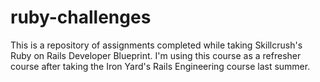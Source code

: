 # ruby-challenges
This is a repository of assignments completed while taking Skillcrush's Ruby on Rails Developer Blueprint.  I'm using this course as a refresher course after taking the Iron Yard's Rails Engineering course last summer. 
